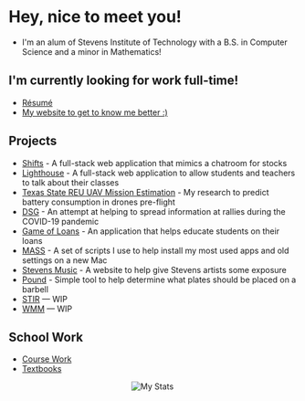 # Hey, nice to meet you!

* I'm an alum of Stevens Institute of Technology with a B.S. in Computer Science and a minor in Mathematics!

## I'm currently looking for work full-time!
  * [Résumé](https://github.com/ericaltenburg/resume/blob/master/Altenburg_Eric_CS.pdf)
  * [My website to get to know me better :)](https://ealtenburg.co/)
 
## Projects
  * [Shifts](https://github.com/ericaltenburg/Shifts) - A full-stack web application that mimics a chatroom for stocks
  * [Lighthouse](https://github.com/ericaltenburg/Lighthouse) - A full-stack web application to allow students and teachers to talk about their classes
  * [Texas State REU UAV Mission Estimation](https://github.com/ericaltenburg/TXStateREU) - My research to predict battery consumption in drones pre-flight
  * [DSG](https://github.com/projectDSG) - An attempt at helping to spread information at rallies during the COVID-19 pandemic
  * [Game of Loans](https://github.com/ericaltenburg/projectMASS) - An application that helps educate students on their loans
  * [MASS](https://github.com/ericaltenburg/projectMASS) - A set of scripts I use to help install my most used apps and old settings on a new Mac
  * [Stevens Music](https://github.com/ericaltenburg/cs146) - A website to help give Stevens artists some exposure
  * [Pound](https://github.com/ericaltenburg/projectPound) - Simple tool to help determine what plates should be placed on a barbell
  * [STIR](https://github.com/ericaltenburg/projectSTIR) — WIP
  * [WMM](https://github.com/ericaltenburg/WMM) — WIP
  
## School Work
  * [Course Work](https://github.com/ericaltenburg/courseWork)
  * [Textbooks](https://github.com/ericaltenburg/textbooks)

<p align="center">
  <img src="https://github-readme-stats.vercel.app/api?username=ericaltenburg&theme=dark" alt="My Stats"/>
</p>
<!--
**ericaltenburg/ericaltenburg** is a ✨ _special_ ✨ repository because its `README.md` (this file) appears on your GitHub profile.
[![Top Langs](https://github-readme-stats.vercel.app/api/top-langs/?username=ericaltenburg&theme=dark)](https://github.com/anuraghazra/github-readme-stats)
* I'm currently working on:
  * my portfolio website (ealtenburg.co)!
  * helping a friend make a bot capable of holding office hours on a Discord server

* Check out my repos for various course work, projects, and my !


<div align="center">
[![Eric's github stats](https://github-readme-stats.vercel.app/api?username=ericaltenburg&theme=dark)](https://github.com/anuraghazra/github-readme-stats)
</div>

Here are some ideas to get you started:

- 🔭 I’m currently working on my portfolio! (ealtenburg.co)
- 🌱 I’m currently learning ...
- 👯 I’m looking to collaborate on ...
- 🤔 I’m looking for help with ...
- 💬 Ask me about ...
- 📫 How to reach me: ...
- 😄 Pronouns: ...
- ⚡ Fun fact: ...


 * [CS 135 — Discrete Structures](https://github.com/ericaltenburg/cs135)
  * [CS 284 — Data Structures](https://github.com/ericaltenburg/cs284)
  * [CS 306 — Intro to IT Security](https://github.com/ericaltenburg/cs306)
  * [CS 334 — Automata and Computation](https://github.com/ericaltenburg/cs334)
  * [CS 347 — Software Development Process](https://github.com/ericaltenburg/cs347)
  * [CS 370 — Team Programming and Creative Problem Solving](https://github.com/ericaltenburg/cs370)
  * [CS 383 — Computer Organization and Programming](https://github.com/ericaltenburg/cs383)
  * [CS 385 — Algorithms](https://github.com/ericaltenburg/cs385)
  * [CS 392 — Systems Programming](https://github.com/ericaltenburg/cs392)
  * [CS 442 — Database Management](https://github.com/ericaltenburg/cs442)
  * [CS 492 — Operating Systems](https://github.com/ericaltenburg/cs492)
  * [CS 496 — Programming Languages](https://github.com/ericaltenburg/cs496)
  * [CS 485 — Societal Impact of Information Technologies](https://github.com/ericaltenburg/cs485)
  * [CS 511 — Concurrent Programming](https://github.com/ericaltenburg/cs511)
  * [CS 546 — Web Programming](https://github.com/ericaltenburg/cs546)
  * [HST 415 — The Nuclear Era](https://github.com/ericaltenburg/hst415)
  * [MA 331 — Intermediate Statistics](https://github.com/ericaltenburg/ma331)
  * [MAT 208 — Linear Algebra](https://github.com/ericaltenburg/mat208)
  * [MAT 252 — Differential Equations](https://github.com/ericaltenburg/mat252)

-->
